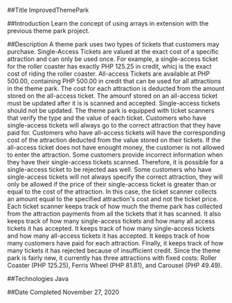 ##Title
ImprovedThemePark

##Introduction
Learn the concept of using arrays in extension with the previous theme park project.

##Description
	A theme park uses two types of tickets that customers may purchase. Single-Access Tickets are valued
at the exact cost of a specific attraction and can only be used once. For example, a single-access ticket
for the roller coaster has exactly PHP 125.25 in credit, whicj is the exact cost of riding the roller 
coaster. All-access Tickets are available at PHP 500.00, containing PHP 500.00 in credit that can
be used for all attractions in the theme park. The cost for each attraction is deducted from the amount
stored on the all-access ticket. The amounf stored on an all-access ticket must be updated after it is 
is scanned and accepted. Single-access tickets should not be updated.
	The theme park is equipped with ticket scanners that verify the type and the value of each
ticket. Customers who have single-access tickets will always go to the correct attraction that they
have paid for. Customers who have all-access tickets will have the corresponding cost of the attraction 
deducted from the value stored on their tickets. If the all-access ticket does not have enought money,
the customer is not allowed to enter the attraction. Some customers provide incorrect information
when they have their single-access tickets scanned. Therefore, it is possible for a single-access ticket
to be rejected aas well. Some customers who have single-access tickets will not always specify the correct
attraction, they will only be allowed if the price of their single-access ticket is greater than or
equal to the cost of the attraction. In this case, the ticket scanner collects an amount equal to the 
specified attraction's cost and not the ticket price.
	Each ticket scanner keeps track of how much the theme park has collected from the attraction
payments from all the tickets that it has scanned. It also keeps track of how many single-access tickets
and how many all access tickets it has accepted. It keeps track of how many single-access tickets and 
how many all-access tickets it has accepted. It keeps track of how many customers have paid for each
attraction. Finally, it keeps track of how many tickets it has rejected because of insufficient credit.
	Since the theme park is fairly new, it currently has three attractions with fixed costs:
Roller Coaster (PHP 125.25), Ferris Wheel (PHP 81.81), and Carousel (PHP 49.49).

##Technologies
Java

##Date Completed
November 27, 2020
